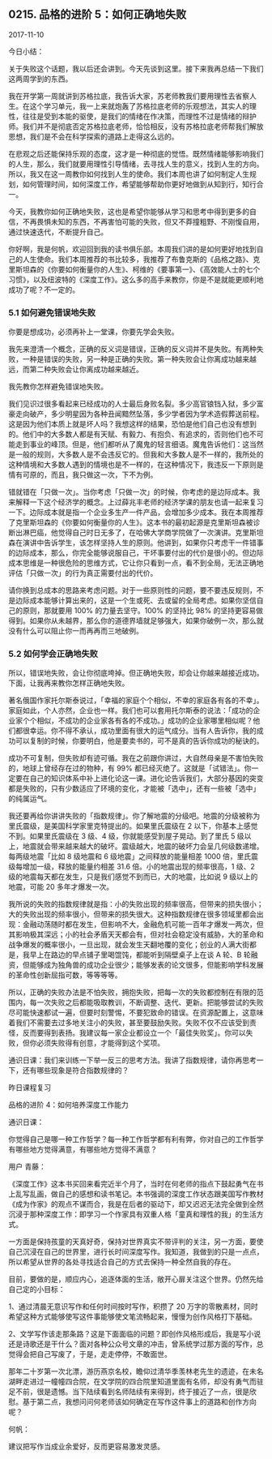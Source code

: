 ## 0215. 品格的进阶 5：如何正确地失败

2017-11-10

今日小结：

关于失败这个话题，我以后还会讲到。今天先谈到这里。接下来我再总结一下我们这两周学到的东西。

我在开学第一周就讲到苏格拉底，我告诉大家，苏老师教我们要用理性去省察人生。在这个学习单元，我一上来就炮轰了苏格拉底老师的乐观想法，其实人的理性，往往是受到本能的驱使，是我们的情绪在作决策，而理性不过是情绪的辩护师。我们并不是彻底否定苏格拉底老师，恰恰相反，没有苏格拉底老师帮我们解放思想，我们是不会在科学探索的道路上走得这么远的。

在悲观之后还能保持乐观的态度，这才是一种彻底的觉悟。既然情绪能够影响我们的人生，那么，我们就要用理性引导情绪，去寻找人生的意义，找到人生的方向。所以，我又在这一周教你如何找到人生的使命。我们本周也讲了如何制定人生规划，如何管理时间，如何深度工作，希望能够帮助你更好地做到从知到行，知行合一。

今天，我教你如何正确地失败，这也是希望你能够从学习和思考中得到更多的自信，不再畏惧未知的东西，不再害怕可能的失败，但又不莽撞粗野、不刚愎自用，通过快速迭代，不断提升自己。

你好啊，我是何帆，欢迎回到我的读书俱乐部。本周我们讲的是如何更好地找到自己的人生使命。我们本周推荐的书比较多，我推荐了布鲁克斯的《品格之路》、克里斯坦森的《你要如何衡量你的人生》、柯维的《要事第一》、《高效能人士的七个习惯》，以及纽波特的《深度工作》。这么多的高手来教你，你是不是就能更顺利地成功了呢？不一定的。

### 5.1 如何避免错误地失败

你要是想成功，必须再补上一堂课，你要先学会失败。

我先来澄清一个概念，正确的反义词是错误，正确的反义词并不是失败。有两种失败，一种是错误的失败，另一种是正确的失败。第一种失败会让你离成功越来越远，而第二种失败会让你离成功越来越近。

我先教你怎样避免错误地失败。

我们见识过很多看起来已经成功的人士最后身败名裂。多少高官锒铛入狱，多少富豪走向破产，多少明星因为各种丑闻黯然坠落，多少学者因为学术造假葬送前程。这是因为他们本质上就是坏人吗？我想这样的结果，恐怕是他们自己也没有想到的。他们中的大多数人都是有天赋、有毅力、有抱负、有追求的，否则他们也不可能走到事业的峰顶。但是，他们都听从了魔鬼的轻言细语。魔鬼告诉他们：这当然是一般的规则，大多数人是不会违反它的。但我和大多数人是不一样的，我所处的这种情境和大多数人遇到的情境也是不一样的，在这种情况下，我违反一下原则是情有可原的，而且，我只做这一次，下不为例。

错就错在「只做一次」。当你考虑「只做一次」的时候，你考虑的是边际成本。我来解释一下这个经济学的概念。上过薛兆丰老师的经济学课的朋友也请一起来复习一下。边际成本就是指一个企业多生产一件产品，会增加多少成本。我在本周推荐了克里斯坦森的《你要如何衡量你的人生》。这本书的最初起源是克里斯坦森被诊断出淋巴癌，他觉得自己时日无多了，在哈佛大学商学院做了一次演讲。克里斯坦森在演讲中告诉学生，该怎样坚持人生的原则。他讲到，如果你只考虑干一件错事的边际成本，那么，你完全能够说服自己，干坏事要付出的代价是很小的。但边际成本思维是一种很危险的思维方式，它让你只看到一点，看不到全局，无法正确地评估「只做一次」的行为真正需要付出的代价。

请你换到总成本的思路来考虑问题。对于一些原则性的问题，要不要违反规则，不是边际成本能够计算出来的，这是一个生或死、去或留的全局考虑。如果你坚信自己的原则，那就要用 100% 的力量去坚守。100% 的坚持比 98% 的坚持更容易做得到。如果你从未越界，那么你的道德界墙就足够强大，如果你破例一次，那么就没有什么可以阻止你一而再再而三地破例。

### 5.2 如何学会正确地失败

所以，错误地失败，会让你彻底垮掉。但正确地失败，却会让你越来越接近成功。下面，让我再来教你怎样正确地失败。

著名俄国作家托尔斯泰说过，「幸福的家庭个个相似，不幸的家庭各有各的不幸」。家庭如此，个人亦然，企业也一样。我们也可以套用托尔斯泰的说法：「成功的企业家个个相似，不成功的企业家各有各的不成功。」成功的企业家哪里相似呢？他们都很幸运。你不得不承认，成功里面有很大的运气成分。当有人告诉你，我的成功可以复制的时候，你要明白，他是要卖书的，可不是真的告诉你成功的秘诀的。

成功不可复制，但失败却有迹可循。我在之前跟你讲过，大自然母亲是不害怕失败的，地球上曾经存在过的物种，有 99% 都已经灭绝了。这就是「试错法」。你一定要在自己的知识体系中补上进化论这一课。进化论告诉我们，大部分基因的突变都是失败的，只有少数适应了环境的变化，才能被「选中」，还有一些被「选中」的纯属运气。

我还要再给你讲讲失败的「指数规律」。你了解地震的分级吧。地震的分级被称为里氏震级，是美国科学家里克特提出的。如果里氏震级在 2 以下，你基本上感觉不到。如果里氏震级在 3 级、4 级，你就能感受到屋子晃动。到了里氏 5 级以上，地震就会带来越来越大的破坏。震级越大，地震的破坏力会呈几何级数递增。每两级地震「比如 8 级地震和 6 级地震」之间释放的能量相差 1000 倍，里氏震级每增加一级，释放的能量约相差 31.6 倍。小的地震出现的频率很高，1 级、2 级的地震每天都在发生，只是我们感觉不到而已，大的地震，比如说 9 级以上的地震，可能 20 多年才爆发一次。

我所说的失败的指数规律就是指：小的失败出现的频率很高，但带来的损失很小；大的失败出现的频率很小，但带来的损失很大。这种指数规律在很多领域里都会出现：金融动荡随时都在发生，但影响不大，金融危机可能一百年才爆发一两次，但其影响极其深远；小的社会矛盾天天都会有，但对社会稳定没有威胁，大的革命和战争爆发的概率很小，一旦出现，就会发生天翻地覆的变化；创业的人满大街都是，我早上在路边的早点铺子里喝馄饨，都能听到隔壁桌子上在谈 A 轮、B 轮融资，但能够成为独角兽的成功企业很少；能够发表的论文很多，但能影响学科发展的革命性创新屈指可数，等等等等。

所以，正确的失败办法是不怕失败，拥抱失败，把每一次的失败都控制在有限的范围内，每一次失败之后都能吸取教训，不断调整、迭代、更新。把能够尝试的失败尽可能快速都试一遍，但要时刻警惕，不要犯致命的错误。在资源配置上，这意味着我们不需要去过多地关注小的失败，甚至要鼓励失败。失败不仅不应该受到责怪，反而要得到表扬。我建议每一家企业都设立一个「最佳失败奖」。你可以失败，但你必须失败得有创意，才能得到这个奖项。

通识日课：我们来训练一下举一反三的思考方法。我讲了指数规律，请你再思考一下，还有哪些现象是符合指数规律的？

昨日课程复习

品格的进阶 4：如何培养深度工作能力

通识日课：

你觉得自己是哪一种工作哲学？每一种工作哲学都有利有弊，你对自己的工作哲学有哪些地方觉得满意，有哪些地方觉得不满意？

用户 青藤：

《深度工作》这本书买回来看完近半个月了，当时在何老师的指点下鼓起勇气在书上乱写乱画，做自己的感想和读书笔记。本书强调的深度工作状态跟美国写作教材《成为作家》的观点不谋而合，我是在后者的驱动下，却又迟迟无法完全做到全然沉浸于那种深度工作：即学习一个作家具有双重人格「童真和理性的我」的生活方式。

一方面是保持孩童的天真好奇，保持对世界真实不带评判的关注，另一方面，要使自己沉浸在自己的世界里，进行长时间深度写作。我知道，我做到的只是一点点，所以希望从世界的各处寻找适合自己的方式去保持一种全然自我的存在。

目前，要做的是，顺应内心，追逐体面的生活，敞开心扉关注这个世界。仍然先给自己定的小目标：

1、通过清晨无意识写作和任何时间按时写作，积攒了 20 万字的零散素材，同时希望这种方式能够使写这件事能够使文笔流畅起来，慢慢为创作风格打下基础。

2、文学写作该走那条路？这是下面面临的问题？即创作风格形成后，我是写小说还是诗歌还是干什么？面对各种公众号文章的冲击，曾系统学过那方面的写作，总觉得会把自己写废了，于是，走走停停，不敢面世。

那年二十岁第一次北漂，游历燕京名校，瞻仰过清华季羡林老先生的遗迹，在未名湖畔走进过一幢幢四合院，在文学院的四合院里知道里面有名师，却没有勇气而驻足不前，很是遗憾。当下陆续看到名师陆续有来得到，终于接近了一点，很是欣慰。基于第二点，我想问问何老师该如何确定在写作这件事上的道路和创作方向呢？

何帆：

建议把写作当成业余爱好，反而更容易激发灵感。
